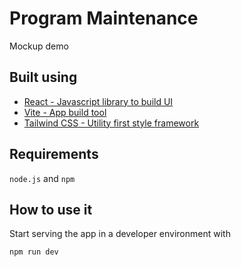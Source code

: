 # Program Maintenance

Mockup demo

## Built using

- [React - Javascript library to build UI](https://react.dev/)
- [Vite - App build tool](https://vite.dev/)
- [Tailwind CSS - Utility first style framework](https://tailwindcss.com/)

## Requirements

`node.js` and `npm`

## How to use it

Start serving the app in a developer environment with

```npm run dev```

